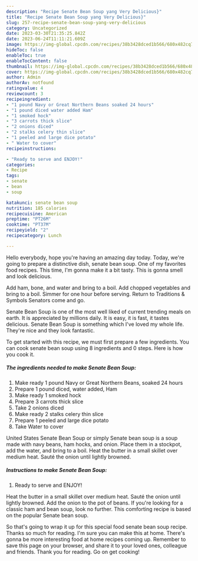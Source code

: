 ```yaml
---
description: "Recipe Senate Bean Soup yang Very Delicious}"
title: "Recipe Senate Bean Soup yang Very Delicious}"
slug: 257-recipe-senate-bean-soup-yang-very-delicious
category: Uncategorized
date: 2023-03-30T21:35:25.842Z
date: 2023-06-24T11:11:21.609Z
image: https://img-global.cpcdn.com/recipes/38b3428dced1b566/680x482cq70/senate-bean-soup-recipe-main-photo.jpg
hideToc: false
enableToc: true
enableTocContent: false
thumbnail: https://img-global.cpcdn.com/recipes/38b3428dced1b566/680x482cq70/senate-bean-soup-recipe-main-photo.jpg
cover: https://img-global.cpcdn.com/recipes/38b3428dced1b566/680x482cq70/senate-bean-soup-recipe-main-photo.jpg
author: Admin
authorAv: notfound
ratingvalue: 4
reviewcount: 3
recipeingredient:
- "1 pound Navy or Great Northern Beans soaked 24 hours"
- "1 pound diced water added Ham"
- "1 smoked hock"
- "3 carrots thick slice"
- "2 onions diced"
- "2 stalks celery thin slice"
- "1 peeled and large dice potato"
- " Water to cover"
recipeinstructions:

- "Ready to serve and ENJOY!"
categories:
- Recipe
tags:
- senate
- bean
- soup

katakunci: senate bean soup 
nutrition: 185 calories
recipecuisine: American
preptime: "PT26M"
cooktime: "PT37M"
recipeyield: "2"
recipecategory: Lunch

---
```



Hello everybody, hope you're having an amazing day today. Today, we're going to prepare a distinctive dish, senate bean soup. One of my favorites food recipes. This time, I'm gonna make it a bit tasty. This is gonna smell and look delicious.

Add ham, bone, and water and bring to a boil. Add chopped vegetables and bring to a boil. Simmer for one hour before serving. Return to Traditions &amp; Symbols Senators come and go.

Senate Bean Soup is one of the most well liked of current trending meals on earth. It is appreciated by millions daily. It is easy, it is fast, it tastes delicious. Senate Bean Soup is something which I've loved my whole life. They're nice and they look fantastic.


To get started with this recipe, we must first prepare a few ingredients. You can cook senate bean soup using 8 ingredients and 0 steps. Here is how you cook it.

<!--inarticleads1-->

##### The ingredients needed to make Senate Bean Soup:

1. Make ready 1 pound Navy or Great Northern Beans, soaked 24 hours
1. Prepare 1 pound diced, water added, Ham
1. Make ready 1 smoked hock
1. Prepare 3 carrots thick slice
1. Take 2 onions diced
1. Make ready 2 stalks celery thin slice
1. Prepare 1 peeled and large dice potato
1. Take  Water to cover


United States Senate Bean Soup or simply Senate bean soup is a soup made with navy beans, ham hocks, and onion. Place them in a stockpot, add the water, and bring to a boil. Heat the butter in a small skillet over medium heat. Sauté the onion until lightly browned. 

<!--inarticleads2-->

##### Instructions to make Senate Bean Soup:


1. Ready to serve and ENJOY!

Heat the butter in a small skillet over medium heat. Sauté the onion until lightly browned. Add the onion to the pot of beans. If you&#39;re looking for a classic ham and bean soup, look no further. This comforting recipe is based on the popular Senate bean soup. 

So that's going to wrap it up for this special food senate bean soup recipe. Thanks so much for reading. I'm sure you can make this at home. There's gonna be more interesting food at home recipes coming up. Remember to save this page on your browser, and share it to your loved ones, colleague and friends. Thank you for reading. Go on get cooking!
